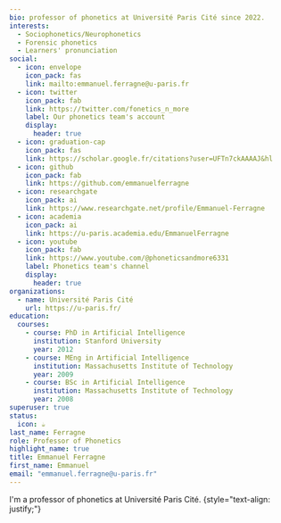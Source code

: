 ```yaml
---
bio: professor of phonetics at Université Paris Cité since 2022. 
interests:
  - Sociophonetics/Neurophonetics
  - Forensic phonetics
  - Learners' pronunciation
social:
  - icon: envelope
    icon_pack: fas
    link: mailto:emmanuel.ferragne@u-paris.fr
  - icon: twitter
    icon_pack: fab
    link: https://twitter.com/fonetics_n_more
    label: Our phonetics team's account
    display:
      header: true
  - icon: graduation-cap
    icon_pack: fas
    link: https://scholar.google.fr/citations?user=UFTn7ckAAAAJ&hl
  - icon: github
    icon_pack: fab
    link: https://github.com/emmanuelferragne
  - icon: researchgate
    icon_pack: ai
    link: https://www.researchgate.net/profile/Emmanuel-Ferragne
  - icon: academia
    icon_pack: ai
    link: https://u-paris.academia.edu/EmmanuelFerragne
  - icon: youtube
    icon_pack: fab
    link: https://www.youtube.com/@phoneticsandmore6331
    label: Phonetics team's channel
    display:
      header: true
organizations:
  - name: Université Paris Cité
    url: https://u-paris.fr/
education:
  courses:
    - course: PhD in Artificial Intelligence
      institution: Stanford University
      year: 2012
    - course: MEng in Artificial Intelligence
      institution: Massachusetts Institute of Technology
      year: 2009
    - course: BSc in Artificial Intelligence
      institution: Massachusetts Institute of Technology
      year: 2008
superuser: true
status:
  icon: ☕️
last_name: Ferragne
role: Professor of Phonetics
highlight_name: true
title: Emmanuel Ferragne
first_name: Emmanuel
email: "emmanuel.ferragne@u-paris.fr"
---
```


I'm a professor of phonetics at Université Paris Cité.
{style="text-align: justify;"}
